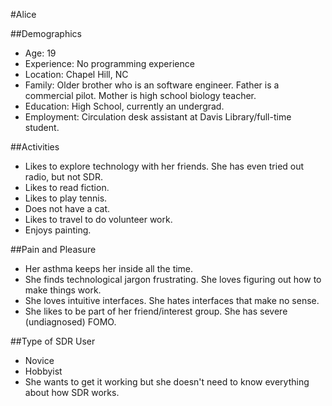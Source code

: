 #Alice

##Demographics
- Age: 19 
- Experience: No programming experience 
- Location: Chapel Hill, NC
- Family: Older brother who is an software engineer. Father is a commercial pilot. Mother is high school biology teacher.   
- Education: High School, currently an undergrad. 
- Employment: Circulation desk assistant at Davis Library/full-time student. 

##Activities
- Likes to explore technology with her friends. She has even tried out radio, but not SDR.
- Likes to read fiction. 
- Likes to play tennis. 
- Does not have a cat. 
- Likes to travel to do volunteer work. 
- Enjoys painting. 

##Pain and Pleasure 
- Her asthma keeps her inside all the time. 
- She finds technological jargon frustrating. She loves figuring out how to make things work. 
- She loves intuitive interfaces. She hates interfaces that make no sense. 
- She likes to be part of her friend/interest group. She has severe (undiagnosed) FOMO.  


##Type of SDR User
- Novice 
- Hobbyist 
- She wants to get it working but she doesn't need to know everything about how SDR works. 
